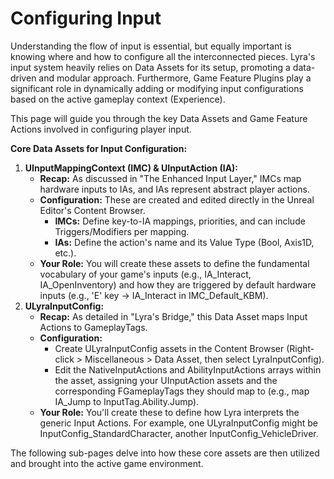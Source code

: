 # Configuring Input

Understanding the flow of input is essential, but equally important is knowing where and how to configure all the interconnected pieces. Lyra's input system heavily relies on Data Assets for its setup, promoting a data-driven and modular approach. Furthermore, Game Feature Plugins play a significant role in dynamically adding or modifying input configurations based on the active gameplay context (Experience).

This page will guide you through the key Data Assets and Game Feature Actions involved in configuring player input.

**Core Data Assets for Input Configuration:**

1. **UInputMappingContext (IMC) & UInputAction (IA):**
   * **Recap:** As discussed in "The Enhanced Input Layer," IMCs map hardware inputs to IAs, and IAs represent abstract player actions.
   * **Configuration:** These are created and edited directly in the Unreal Editor's Content Browser.
     * **IMCs:** Define key-to-IA mappings, priorities, and can include Triggers/Modifiers per mapping.
     * **IAs:** Define the action's name and its Value Type (Bool, Axis1D, etc.).
   * **Your Role:** You will create these assets to define the fundamental vocabulary of your game's inputs (e.g., IA\_Interact, IA\_OpenInventory) and how they are triggered by default hardware inputs (e.g., 'E' key -> IA\_Interact in IMC\_Default\_KBM).
2. **ULyraInputConfig:**
   * **Recap:** As detailed in "Lyra's Bridge," this Data Asset maps Input Actions to GameplayTags.
   * **Configuration:**
     * Create ULyraInputConfig assets in the Content Browser (Right-click > Miscellaneous > Data Asset, then select LyraInputConfig).
     * Edit the NativeInputActions and AbilityInputActions arrays within the asset, assigning your UInputAction assets and the corresponding FGameplayTags they should map to (e.g., map IA\_Jump to InputTag.Ability.Jump).
   * **Your Role:** You'll create these to define how Lyra interprets the generic Input Actions. For example, one ULyraInputConfig might be InputConfig\_StandardCharacter, another InputConfig\_VehicleDriver.

The following sub-pages delve into how these core assets are then utilized and brought into the active game environment.
